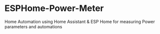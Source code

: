 # ESPHome-Power-Meter
Home Automation using Home Assistant &amp; ESP Home for measuring Power parameters and automations
